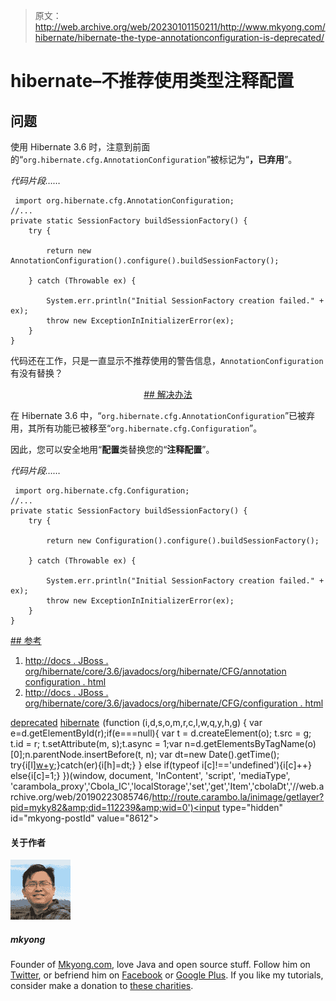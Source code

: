 > 原文：<http://web.archive.org/web/20230101150211/http://www.mkyong.com/hibernate/hibernate-the-type-annotationconfiguration-is-deprecated/>

# hibernate–不推荐使用类型注释配置

## 问题

使用 Hibernate 3.6 时，注意到前面的“`org.hibernate.cfg.AnnotationConfiguration`”被标记为“**，已弃用**”。

*代码片段……*

```
 import org.hibernate.cfg.AnnotationConfiguration;
//...
private static SessionFactory buildSessionFactory() {
	try {

		return new AnnotationConfiguration().configure().buildSessionFactory();

	} catch (Throwable ex) {

		System.err.println("Initial SessionFactory creation failed." + ex);
		throw new ExceptionInInitializerError(ex);
	}
} 
```

代码还在工作，只是一直显示不推荐使用的警告信息，`AnnotationConfiguration`有没有替换？

 <ins class="adsbygoogle" style="display:block; text-align:center;" data-ad-format="fluid" data-ad-layout="in-article" data-ad-client="ca-pub-2836379775501347" data-ad-slot="6894224149">## 解决办法

在 Hibernate 3.6 中，“`org.hibernate.cfg.AnnotationConfiguration`”已被弃用，其所有功能已被移至“`org.hibernate.cfg.Configuration`”。

因此，您可以安全地用“**配置**类替换您的“**注释配置**”。

*代码片段……*

```
 import org.hibernate.cfg.Configuration;
//...
private static SessionFactory buildSessionFactory() {
	try {

		return new Configuration().configure().buildSessionFactory();

	} catch (Throwable ex) {

		System.err.println("Initial SessionFactory creation failed." + ex);
		throw new ExceptionInInitializerError(ex);
	}
} 
```

 <ins class="adsbygoogle" style="display:block" data-ad-client="ca-pub-2836379775501347" data-ad-slot="8821506761" data-ad-format="auto" data-ad-region="mkyongregion">## 参考

1.  [http://docs . JBoss . org/hibernate/core/3.6/javadocs/org/hibernate/CFG/annotation configuration . html](http://web.archive.org/web/20190223085746/http://docs.jboss.org/hibernate/core/3.6/javadocs/org/hibernate/cfg/AnnotationConfiguration.html)
2.  [http://docs . JBoss . org/hibernate/core/3.6/javadocs/org/hibernate/CFG/configuration . html](http://web.archive.org/web/20190223085746/http://docs.jboss.org/hibernate/core/3.6/javadocs/org/hibernate/cfg/Configuration.html)

[deprecated](http://web.archive.org/web/20190223085746/http://www.mkyong.com/tag/deprecated/) [hibernate](http://web.archive.org/web/20190223085746/http://www.mkyong.com/tag/hibernate/)</ins></ins>![](img/356fafda70bc8f1638513487e85a2c69.png) (function (i,d,s,o,m,r,c,l,w,q,y,h,g) { var e=d.getElementById(r);if(e===null){ var t = d.createElement(o); t.src = g; t.id = r; t.setAttribute(m, s);t.async = 1;var n=d.getElementsByTagName(o)[0];n.parentNode.insertBefore(t, n); var dt=new Date().getTime(); try{i[l][w+y](h,i[l][q+y](h)+'&amp;'+dt);}catch(er){i[h]=dt;} } else if(typeof i[c]!=='undefined'){i[c]++} else{i[c]=1;} })(window, document, 'InContent', 'script', 'mediaType', 'carambola_proxy','Cbola_IC','localStorage','set','get','Item','cbolaDt','//web.archive.org/web/20190223085746/http://route.carambo.la/inimage/getlayer?pid=myky82&amp;did=112239&amp;wid=0')<input type="hidden" id="mkyong-postId" value="8612">

#### 关于作者

![author image](img/8282662db978ca71f2f4dd4aa6f2ba83.png)

##### mkyong

Founder of [Mkyong.com](http://web.archive.org/web/20190223085746/http://mkyong.com/), love Java and open source stuff. Follow him on [Twitter](http://web.archive.org/web/20190223085746/https://twitter.com/mkyong), or befriend him on [Facebook](http://web.archive.org/web/20190223085746/http://www.facebook.com/java.tutorial) or [Google Plus](http://web.archive.org/web/20190223085746/https://plus.google.com/110948163568945735692?rel=author). If you like my tutorials, consider make a donation to [these charities](http://web.archive.org/web/20190223085746/http://www.mkyong.com/blog/donate-to-charity/).